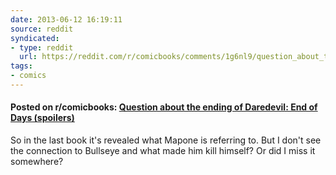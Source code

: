 ```yaml
---
date: 2013-06-12 16:19:11
source: reddit
syndicated:
- type: reddit
  url: https://reddit.com/r/comicbooks/comments/1g6nl9/question_about_the_ending_of_daredevil_end_of/
tags:
- comics
---
```


#### Posted on r/comicbooks: [Question about the ending of Daredevil: End of Days (spoilers)](https://reddit.com/r/comicbooks/comments/1g6nl9/question_about_the_ending_of_daredevil_end_of/)

So in the last book it's revealed what Mapone is referring to. But I don't see the connection to Bullseye and what made him kill himself? Or did I miss it somewhere?
